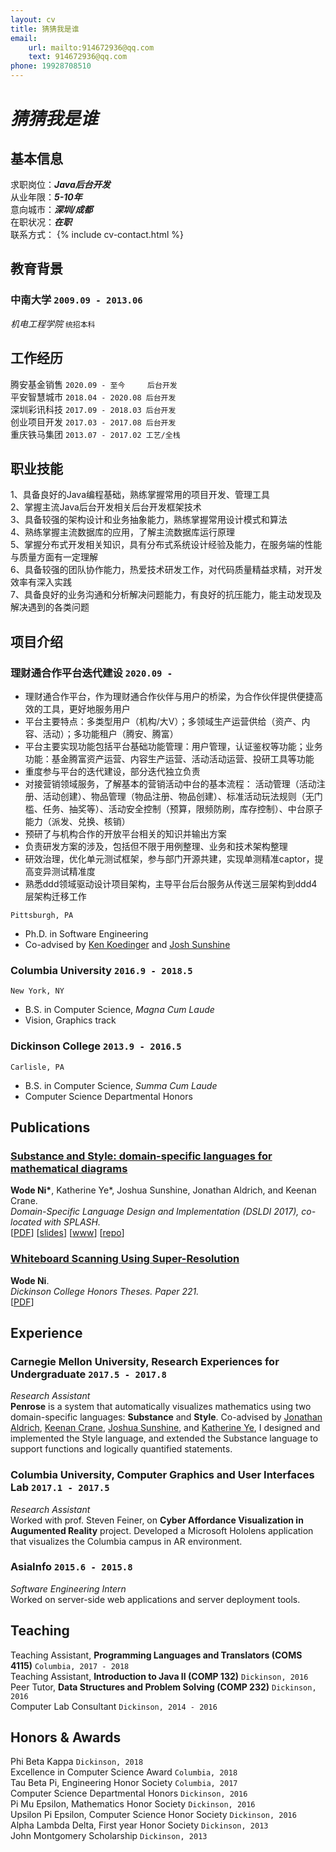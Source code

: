 ```yaml
---
layout: cv
title: 猜猜我是谁
email: 
    url: mailto:914672936@qq.com
    text: 914672936@qq.com
phone: 19928708510
---
```

# ___猜猜我是谁___


## 基本信息
求职岗位：___Java后台开发___ <br>
从业年限：___5-10年___ <br>
意向城市：___深圳/成都___ <br>
在职状况：___在职___ <br>
联系方式： 
{% include cv-contact.html %}

## 教育背景

### __中南大学__  `2009.09 - 2013.06`
_机电工程学院_  `统招本科`


## 工作经历

腾安基金销售  `2020.09 - 至今     后台开发` <br>
平安智慧城市  `2018.04 - 2020.08 后台开发` <br>
深圳彩讯科技  `2017.09 - 2018.03 后台开发` <br>
创业项目开发  `2017.03 - 2017.08 后台开发` <br>
重庆铁马集团  `2013.07 - 2017.02 工艺/全栈` <br>


## 职业技能

1、具备良好的Java编程基础，熟练掌握常用的项目开发、管理工具 <br>
2、掌握主流Java后台开发相关后台开发框架技术 <br>
3、具备较强的架构设计和业务抽象能力，熟练掌握常用设计模式和算法 <br>
4、熟练掌握主流数据库的应用，了解主流数据库运行原理 <br>
5、掌握分布式开发相关知识，具有分布式系统设计经验及能力，在服务端的性能与质量方面有一定理解 <br>
6、具备较强的团队协作能力，热爱技术研发工作，对代码质量精益求精，对开发效率有深入实践 <br>
7、具备良好的业务沟通和分析解决问题能力，有良好的抗压能力，能主动发现及解决遇到的各类问题


## 项目介绍


### __理财通合作平台迭代建设__ `2020.09 -`

- 理财通合作平台，作为理财通合作伙伴与用户的桥梁，为合作伙伴提供便捷高效的工具，更好地服务用户
- 平台主要特点：多类型用户（机构/大V）；多领域生产运营供给（资产、内容、活动）；多功能租户（腾安、腾富）
- 平台主要实现功能包括平台基础功能管理：用户管理，认证鉴权等功能；业务功能：基金腾富资产运营、内容生产运营、活动活动运营、投研工具等功能
- 重度参与平台的迭代建设，部分迭代独立负责
- 对接营销领域服务，了解基本的营销活动中台的基本流程： 活动管理（活动注册、活动创建）、物品管理（物品注册、物品创建）、标准活动玩法规则（无门槛、任务、抽奖等）、活动安全控制（预算，限频防刷，库存控制）、中台原子能力（派发、兑换、核销）
- 预研了与机构合作的开放平台相关的知识并输出方案
- 负责研发方案的涉及，包括但不限于用例整理、业务和技术架构整理
- 研效治理，优化单元测试框架，参与部门开源共建，实现单测精准captor，提高变异测试精准度
- 熟悉ddd领域驱动设计项目架构，主导平台后台服务从传送三层架构到ddd4层架构迁移工作

```
Pittsburgh, PA
```
- Ph.D. in Software Engineering
- Co-advised by [Ken Koedinger](http://pact.cs.cmu.edu/koedinger.html) and [Josh Sunshine](http://www.cs.cmu.edu/~jssunshi/)

### __Columbia University__ `2016.9 - 2018.5`
```
New York, NY
```
- B.S. in Computer Science, _Magna Cum Laude_
- Vision, Graphics track

### __Dickinson College__ `2013.9 - 2016.5`
```
Carlisle, PA
```
- B.S. in Computer Science, _Summa Cum Laude_
- Computer Science Departmental Honors

## Publications

### [__Substance and Style: domain-specific languages for mathematical diagrams__](https://2017.splashcon.org/event/dsldi-2017-substance-and-style-domain-specific-languages-for-mathematical-diagrams)
__Wode Ni\*__, Katherine Ye\*, Joshua Sunshine, Jonathan Aldrich, and Keenan Crane.<br>  _Domain-Specific Language Design and Implementation (DSLDI 2017),  co-located with SPLASH._ <br>
[[PDF](assets/dsldi.pdf)]
[[slides](assets/dsldi-presentation.pdf)]
[[www](http://penrose.ink)]
[[repo](https://github.com/penrose/penrose)]

### [__Whiteboard Scanning Using Super-Resolution__](http://scholar.dickinson.edu/student_honors/221/)
__Wode Ni__.<br> _Dickinson College Honors Theses. Paper 221._<br>
[[PDF](assets/superres.pdf)]

## Experience

### __Carnegie Mellon University, Research Experiences for Undergraduate__  `2017.5 - 2017.8`
_Research Assistant_<br>
__Penrose__ is a system that automatically visualizes mathematics using two domain-specific languages: __Substance__ and __Style__. Co-advised by [Jonathan Aldrich](https://www.cs.cmu.edu/~./aldrich/), [Keenan Crane](https://www.cs.cmu.edu/~kmcrane/), [Joshua Sunshine](http://www.cs.cmu.edu/~jssunshi/), and [Katherine Ye](https://www.cs.cmu.edu/~kqy/), I designed and implemented the Style language, and extended the Substance language to support functions and logically quantified statements.

### __Columbia University, Computer Graphics and User Interfaces Lab__ `2017.1 - 2017.5`
_Research Assistant_<br>
Worked with prof. Steven Feiner, on __Cyber Affordance Visualization in Augumented Reality__ project. Developed a Microsoft Hololens application that visualizes the Columbia campus in AR environment.

### __AsiaInfo__ `2015.6 - 2015.8`
_Software Engineering Intern_<br>
Worked on server-side web applications and server deployment tools.


## Teaching

Teaching Assistant, __Programming Languages and Translators (COMS 4115)__ `Columbia, 2017 - 2018` <br>
Teaching Assistant, __Introduction to Java II (COMP 132)__ `Dickinson, 2016` <br>
Peer Tutor, __Data Structures and Problem Solving (COMP 232)__ `Dickinson, 2016` <br>
Computer Lab Consultant `Dickinson, 2014 - 2016` <br>


## Honors & Awards

Phi Beta Kappa `Dickinson, 2018` <br>
Excellence in Computer Science Award `Columbia, 2018` <br>
Tau Beta Pi, Engineering Honor Society `Columbia, 2017` <br>
Computer Science Departmental Honors `Dickinson, 2016` <br>
Pi Mu Epsilon, Mathematics Honor Society `Dickinson, 2016` <br>
Upsilon Pi Epsilon, Computer Science Honor Society  `Dickinson, 2016` <br>
Alpha Lambda Delta, First year Honor Society `Dickinson, 2013`<br>
John Montgomery Scholarship `Dickinson, 2013` <br>
